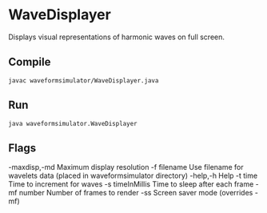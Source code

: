 WaveDisplayer
=============

Displays visual representations of harmonic waves on full screen.

Compile
-------
`javac waveformsimulator/WaveDisplayer.java`

Run
---
`java waveformsimulator.WaveDisplayer`

Flags
-----
-maxdisp,-md	Maximum display resolution
-f filename	Use filename for wavelets data (placed in waveformsimulator directory)
-help,-h Help
-t time	Time to increment for waves
-s timeInMillis Time to sleep after each frame
-mf number	Number of frames to render
-ss		Screen saver mode (overrides -mf)
